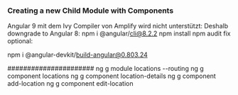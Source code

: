 ### Creating a new Child Module with Components ####

Angular 9 mit dem Ivy Compiler von Amplify wird nicht unterstützt: Deshalb downgrade to Angular 8:
npm i @angular/cli@8.2.2
npm install
npm audit fix
optional:


npm i @angular-devkit/build-angular@0.803.24

	
######################
ng g module locations --routing
ng g component locations
ng g component location-details
ng g component add-location
ng g component edit-location
